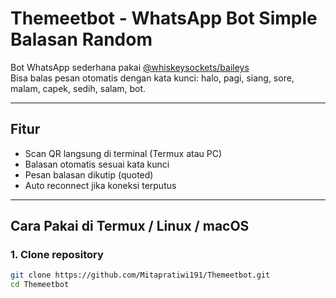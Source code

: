# Themeetbot - WhatsApp Bot Simple Balasan Random

Bot WhatsApp sederhana pakai [@whiskeysockets/baileys](https://github.com/whiskeysockets/baileys)  
Bisa balas pesan otomatis dengan kata kunci: halo, pagi, siang, sore, malam, capek, sedih, salam, bot.

---

## Fitur

- Scan QR langsung di terminal (Termux atau PC)
- Balasan otomatis sesuai kata kunci
- Pesan balasan dikutip (quoted)
- Auto reconnect jika koneksi terputus

---

## Cara Pakai di Termux / Linux / macOS

### 1. Clone repository

```bash
git clone https://github.com/Mitapratiwi191/Themeetbot.git
cd Themeetbot
